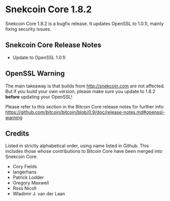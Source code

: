 # Snekcoin Core 1.8.2

Snekcoin Core 1.8.2 is a bugfix release. It updates OpenSSL to 1.0.1l, mainly fixing security issues.

## Snekcoin Core Release Notes

* Update to OpenSSL 1.0.1l


## OpenSSL Warning

The main takeaway is that builds from http://snekcoin.com are not affected. But if you build your own version,
please make sure you update to 1.8.2 **before** updating your OpenSSL!

Please refer to this section in the Bitcoin Core release notes for further info: https://github.com/bitcoin/bitcoin/blob/0.9/doc/release-notes.md#openssl-warning


## Credits

Listed in strictly alphabetical order, using name listed in Github. This
includes those whose contributions to Bitcoin Core have been merged
into Snekcoin Core:

* Cory Fields
* langerhans
* Patrick Lodder
* Gregory Maxwell
* Ross Nicoll
* Wladimir J. van der Laan
